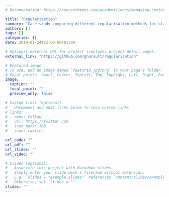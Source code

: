 ```yaml
---
# Documentation: https://sourcethemes.com/academic/docs/managing-content/

title: "Regularisation"
summary: "Case study comparing different regularisation methods for statistics and Machine Learning."
authors: []
tags: []
categories: []
date: 2019-01-24T12:00:00+01:00

# Optional external URL for project (replaces project detail page).
external_link: "https://github.com/ghurault/regularisation"

# Featured image
# To use, add an image named `featured.jpg/png` to your page's folder.
# Focal points: Smart, Center, TopLeft, Top, TopRight, Left, Right, BottomLeft, Bottom, BottomRight.
image:
  caption: ""
  focal_point: ""
  preview_only: false

# Custom links (optional).
#   Uncomment and edit lines below to show custom links.
# links:
# - name: Follow
#   url: https://twitter.com
#   icon_pack: fab
#   icon: twitter

url_code: ""
url_pdf: ""
url_slides: ""
url_video: ""

# Slides (optional).
#   Associate this project with Markdown slides.
#   Simply enter your slide deck's filename without extension.
#   E.g. `slides = "example-slides"` references `content/slides/example-slides.md`.
#   Otherwise, set `slides = ""`.
slides: ""
---
```

